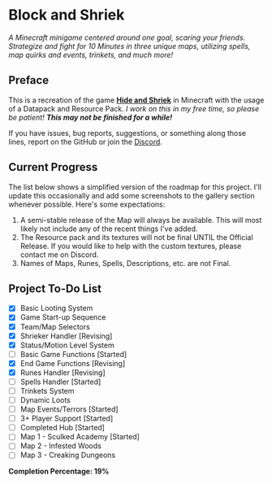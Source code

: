 # Block and Shriek
_A Minecraft minigame centered around one goal, scaring your friends. Strategize and fight for 10 Minutes in three unique maps, utilizing spells, map quirks and events, trinkets, and much more!_

## Preface
This is a recreation of the game **[Hide and Shriek](https://store.steampowered.com/app/480430/Hide_and_Shriek/)** in Minecraft with the usage of a Datapack and Resource Pack. _I work on this in my free time, so please be patient! **This may not be finished for a while!**_ 

If you have issues, bug reports, suggestions, or something along those lines, report on the GitHub or join the [Discord](https://discord.gg/77jXr2gQ4t).

## Current Progress
The list below shows a simplified version of the roadmap for this project. I'll update this occasionally and add some screenshots to the gallery section whenever possible. Here's some expectations:
1. A semi-stable release of the Map will always be available. This will most likely not include any of the recent things I've added.
2. The Resource pack and its textures will not be final UNTIL the Official Release. If you would like to help with the custom textures, please contact me on Discord.
3. Names of Maps, Runes, Spells, Descriptions, etc. are not Final.

## Project To-Do List
- [x] Basic Looting System
- [x] Game Start-up Sequence
- [x] Team/Map Selectors
- [x] Shrieker Handler [Revising]
- [x] Status/Motion Level System
- [ ] Basic Game Functions [Started]
- [x] End Game Functions [Revising]
- [x] Runes Handler [Revising]
- [ ] Spells Handler [Started]
- [ ] Trinkets System
- [ ] Dynamic Loots
- [ ] Map Events/Terrors [Started]
- [ ] 3+ Player Support [Started]
- [ ] Completed Hub [Started]
- [ ] Map 1 - Sculked Academy [Started]
- [ ] Map 2 - Infested Woods
- [ ] Map 3 - Creaking Dungeons

**Completion Percentage: 19%**
